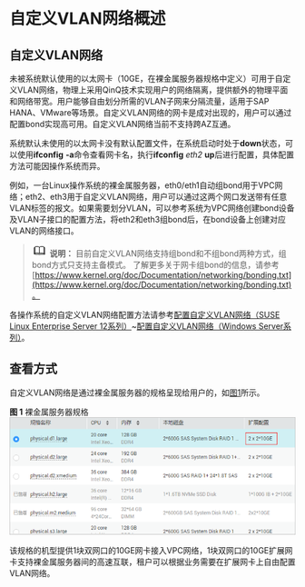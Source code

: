 # 自定义VLAN网络概述<a name="bms_01_0033"></a>

## 自定义VLAN网络<a name="section5963929102410"></a>

未被系统默认使用的以太网卡（10GE，在裸金属服务器规格中定义）可用于自定义VLAN网络，物理上采用QinQ技术实现用户的网络隔离，提供额外的物理平面和网络带宽。用户能够自由划分所需的VLAN子网来分隔流量，适用于SAP HANA、VMware等场景。自定义VLAN网络的网卡是成对出现的，用户可以通过配置bond实现高可用。自定义VLAN网络当前不支持跨AZ互通。

系统默认未使用的以太网卡没有默认配置文件，在系统启动时处于**down**状态，可以使用**ifconfig** **-a**命令查看网卡名，执行**ifconfig** _eth2_ **up**后进行配置，具体配置方法可能因操作系统而异。

例如，一台Linux操作系统的裸金属服务器，eth0/eth1自动组bond用于VPC网络；eth2、eth3用于自定义VLAN网络，用户可以通过这两个网口发送带有任意VLAN标签的报文。如果需要划分VLAN，可以参考系统为VPC网络创建bond设备及VLAN子接口的配置方法，将eth2和eth3组bond后，在bond设备上创建对应VLAN的网络接口。

>![](public_sys-resources/icon-note.gif) **说明：** 
>目前自定义VLAN网络支持组bond和不组bond两种方式，组bond方式只支持主备模式。
>了解更多关于网卡组bond的信息，请参考[https://www.kernel.org/doc/Documentation/networking/bonding.txt](https://www.kernel.org/doc/Documentation/networking/bonding.txt)。

各操作系统的自定义VLAN网络配置方法请参考[配置自定义VLAN网络（SUSE Linux Enterprise Server 12系列）](配置自定义VLAN网络（SUSE-Linux-Enterprise-Server-12系列）.md)\~[配置自定义VLAN网络（Windows Server系列）](配置自定义VLAN网络（Windows-Server系列）.md)。

## 查看方式<a name="section125275095016"></a>

自定义VLAN网络是通过裸金属服务器的规格呈现给用户的，如[图1](#fig3014101191)所示。

**图 1**  裸金属服务器规格<a name="fig3014101191"></a>  
![](figures/裸金属服务器规格.png "裸金属服务器规格")

该规格的机型提供1块双网口的10GE网卡接入VPC网络，1块双网口的10GE扩展网卡支持裸金属服务器间的高速互联，租户可以根据业务需要在扩展网卡上自由配置VLAN网络。

